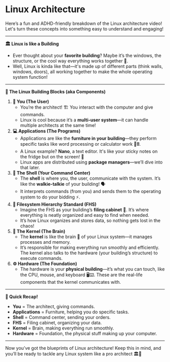 # Linux Architecture

Here’s a fun and ADHD-friendly breakdown of the Linux architecture video! Let's turn these concepts into something easy to understand and engaging!

***

**🏛️ Linux is like a Building**

* Ever thought about your **favorite building**? Maybe it’s the windows, the structure, or the cool way everything works together 🏢.
* Well, Linux is kinda like that—it's made up of different parts (think walls, windows, doors), all working together to make the whole operating system function!

***

**🔧 The Linux Building Blocks (aka Components)**

1. **👤 You (The User)**
   * You’re the architect! 🏗️ You interact with the computer and give commands.
   * Linux is cool because it’s a **multi-user system**—it can handle multiple architects at the same time!
2. **💻 Applications (The Programs)**
   * Applications are like the **furniture in your building**—they perform specific tasks like word processing or calculator work 📝🖩.
   * A Linux example? **Nano**, a text editor. It's like your sticky notes on the fridge but on the screen! 📒
   * Linux apps are distributed using **package managers**—we’ll dive into that later.
3. **💬 The Shell (Your Command Center)**
   * The **shell** is where you, the user, communicate with the system. It’s like the **walkie-talkie** of your building! 🗣️
   * It interprets commands (from you) and sends them to the operating system to do your bidding ⚡.
4. **📂 Filesystem Hierarchy Standard (FHS)**
   * Imagine the FHS as your building’s **filing cabinet** 📁. It’s where everything is neatly organized and easy to find when needed.
   * It’s how Linux organizes and stores data, so nothing gets lost in the chaos!
5. **🧠 The Kernel (The Brain)**
   * The **kernel** is like the brain 🧠 of your Linux system—it manages processes and memory.
   * It’s responsible for making everything run smoothly and efficiently. The kernel also talks to the hardware (your building’s structure) to execute commands.
6. **⚙️ Hardware (The Foundation)**
   * The hardware is your **physical building**—it’s what you can touch, like the CPU, mouse, and keyboard 🖥️⌨️. These are the real-life components that the kernel communicates with.

***

**🎉 Quick Recap!**

* **You** = The architect, giving commands.
* **Applications** = Furniture, helping you do specific tasks.
* **Shell** = Command center, sending your orders.
* **FHS** = Filing cabinet, organizing your data.
* **Kernel** = Brain, making everything run smoothly.
* **Hardware** = Foundation, the physical stuff making up your computer.

***

Now you’ve got the blueprints of Linux architecture! Keep this in mind, and you’ll be ready to tackle any Linux system like a pro architect 🏛️🔧
